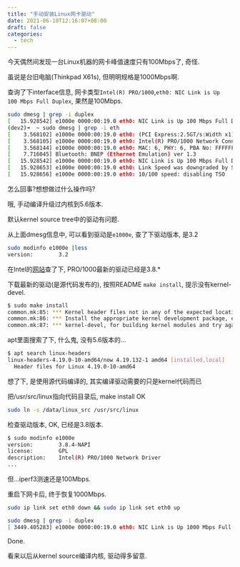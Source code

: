 ```yaml
---
title: "手动安装Linux网卡驱动"
date: 2021-06-10T12:16:07+08:00
draft: false
categories:
  - tech
---
```



今天偶然间发现一台Linux机器的网卡峰值速度只有100Mbps了, 奇怪.

虽说是台旧电脑(Thinkpad X61s), 但明明规格是1000Mbps啊.

查询了下interface信息, 网卡类型`Intel(R) PRO/1000`,`eth0: NIC Link is Up 100 Mbps Full Duplex`, 果然是100Mbps.
```bash
sudo dmesg | grep -i duplex
[   15.928542] e1000e 0000:00:19.0 eth0: NIC Link is Up 100 Mbps Full Duplex, Flow Control: Rx/Tx
(dev2)➜  ~ sudo dmesg | grep -i eth
[    3.568102] e1000e 0000:00:19.0 eth0: (PCI Express:2.5GT/s:Width x1) 00:16:d3:3e:0d:74
[    3.568105] e1000e 0000:00:19.0 eth0: Intel(R) PRO/1000 Network Connection
[    3.568144] e1000e 0000:00:19.0 eth0: MAC: 6, PHY: 6, PBA No: FFFFFF-0FF
[    7.716045] Bluetooth: BNEP (Ethernet Emulation) ver 1.3
[   15.928542] e1000e 0000:00:19.0 eth0: NIC Link is Up 100 Mbps Full Duplex, Flow Control: Rx/Tx
[   15.928653] e1000e 0000:00:19.0 eth0: Link Speed was downgraded by SmartSpeed
[   15.928656] e1000e 0000:00:19.0 eth0: 10/100 speed: disabling TSO
```

怎么回事?想想做过什么操作吗?

哦, 手动编译升级过内核到5.6版本.

默认kernel source tree中的驱动有问题.

从上面dmesg信息中, 可以看到驱动是`e1000e`, 查了下驱动版本, 是3.2
```bash
sudo modinfo e1000e |less
version:        3.2
```

在Intel的[网站](https://www.intel.com/content/www/us/en/support/articles/000005480/ethernet-products.html)查了下, PRO/1000最新的驱动已经是3.8.*

下载最新的驱动(是源代码发布的), 按照README `make install`, 提示没有kernel-devel.

```bash
$ sudo make install
common.mk:85: *** Kernel header files not in any of the expected locations.
common.mk:86: *** Install the appropriate kernel development package, e.g.
common.mk:87: *** kernel-devel, for building kernel modules and try again.  Stop.
```

apt里面搜索了下, 什么鬼, 没有5.6版本的...
```bash
$ apt search linux-headers
linux-headers-4.19.0-10-amd64/now 4.19.132-1 amd64 [installed,local]
  Header files for Linux 4.19.0-10-amd64
```

想了下, 是使用源代码编译的, 其实编译驱动需要的只是kernel代码而已

把/usr/src/linux指向代码目录后, make install OK

```bash
sudo ln -s /data/linux_src /usr/src/linux
```
检查驱动版本, OK, 已经是3.8版本.
```bash
$ sudo modinfo e1000e
version:        3.8.4-NAPI
license:        GPL
description:    Intel(R) PRO/1000 Network Driver
...
```
但...iperf3测速还是100Mbps.


重启下网卡后, 终于恢复1000Mbps.
```bash
sudo ip link set eth0 down && sudo ip link set eth0 up

sudo dmesg | grep -i duplex
[ 3449.405283] e1000e 0000:00:19.0 eth0: NIC Link is Up 1000 Mbps Full Duplex, Flow Control: Rx/Tx
```

Done.

看来以后从kernel source编译内核, 驱动得多留意.
